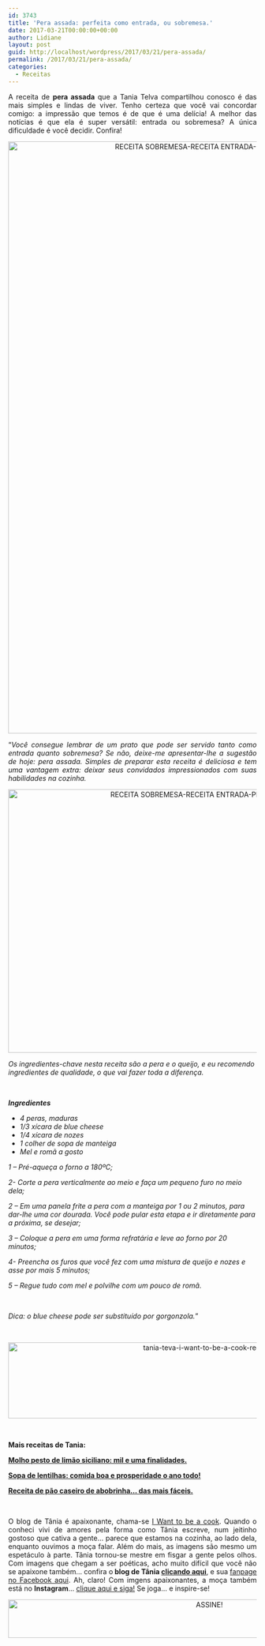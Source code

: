```yaml
---
id: 3743
title: 'Pera assada: perfeita como entrada, ou sobremesa.'
date: 2017-03-21T00:00:00+00:00
author: Lidiane
layout: post
guid: http://localhost/wordpress/2017/03/21/pera-assada/
permalink: /2017/03/21/pera-assada/
categories:
  - Receitas
---
```

<p align="justify">
  A receita de <strong>pera assada</strong> que a Tania Telva compartilhou conosco é das mais simples e lindas de viver. Tenho certeza que você vai concordar comigo: a impressão que temos é de que é uma delícia! A melhor das notícias é que ela é super versátil: entrada ou sobremesa? A única dificuldade é você decidir. Confira!
</p>

<p align="center">
  <img class="alignnone size-full wp-image-13638" src="http://www.trololodemulher.com.br/blog/wp-content/uploads/2017/03/RECEITA-SOBREMESA-RECEITA-ENTRADA-PERA-ASSADA.jpg" alt="RECEITA SOBREMESA-RECEITA ENTRADA-PERA ASSADA" width="800" height="1200" />
</p>

<p align="justify">
  “<em>Você consegue lembrar de um prato que pode ser servido tanto como entrada quanto sobremesa? Se não, deixe-me apresentar-lhe a sugestão de hoje: pera assada. Simples de preparar esta receita é deliciosa e tem uma vantagem extra: deixar seus convidados impressionados com suas habilidades na cozinha.</em>
</p>

<p align="center">
  <img class="alignnone size-full wp-image-13639" src="http://www.trololodemulher.com.br/blog/wp-content/uploads/2017/03/RECEITA-SOBREMESA-RECEITA-ENTRADA-PERA-ASSADA2.jpg" alt="RECEITA SOBREMESA-RECEITA ENTRADA-PERA ASSADA[2]" width="800" height="534" />
</p>

_Os ingredientes-chave nesta receita são a pera e o queijo, e eu recomendo ingredientes de qualidade, o que vai fazer toda a diferença._

&nbsp;

_**Ingredientes**_

  * _4 peras, maduras_ 
  * _1/3 xícara de blue cheese_ 
  * _1/4 xícara de nozes_ 
  * _1 colher de sopa de manteiga_ 
  * _Mel e romã a gosto_

_1 – Pré-aqueça o forno a 180ºC;_

_2- Corte a pera verticalmente ao meio e faça um pequeno furo no meio dela;_

_2 – Em uma panela frite a pera com a manteiga por 1 ou 2 minutos, para dar-lhe uma cor dourada. Você pode pular esta etapa e ir diretamente para a próxima, se desejar;_

_3 – Coloque a pera em uma forma refratária e leve ao forno por 20 minutos;_

_4- Preencha os furos que você fez com uma mistura de queijo e nozes e asse por mais 5 minutos;_

_5 – Regue tudo com mel e polvilhe com um pouco de romã._

&nbsp;

_Dica: o blue cheese pode ser substituído por gorgonzola._”

&nbsp;

<p align="center">
  <img class="alignnone size-full wp-image-13037" src="http://www.trololodemulher.com.br/blog/wp-content/uploads/2016/10/TANIA-TEVA-I-WANT-TO-BE-A-COOK-RECEITAS.jpg" alt="tania-teva-i-want-to-be-a-cook-receitas" width="800" height="154" />
</p>

&nbsp;

**Mais receitas de Tania:**

**<a href="http://www.trololodemulher.com.br/2017/03/16/molho-pesto/" target="_blank">Molho pesto de limão siciliano: mil e uma finalidades.</a>**

**<a href="http://www.trololodemulher.com.br/2017/02/21/sopa-de-lentilhas/" target="_blank">Sopa de lentilhas: comida boa e prosperidade o ano todo!</a>**

**<a href="http://www.trololodemulher.com.br/2017/02/14/pao-caseiro/" target="_blank">Receita de pão caseiro de abobrinha… das mais fáceis.</a>**

&nbsp;

<p align="justify">
  O blog de Tânia é apaixonante, chama-se <a href="https://iwanttobeacook.wordpress.com/" target="_blank">I Want to be a cook</a>. Quando o conheci vivi de amores pela forma como Tânia escreve, num jeitinho gostoso que cativa a gente… parece que estamos na cozinha, ao lado dela, enquanto ouvimos a moça falar. Além do mais, as imagens são mesmo um espetáculo à parte. Tânia tornou-se mestre em fisgar a gente pelos olhos. Com imagens que chegam a ser poéticas, acho muito difícil que você não se apaixone também… confira o<strong> blog de Tânia <a href="https://iwanttobeacook.wordpress.com/" target="_blank">clicando aqui</a></strong>, e sua <a href="https://www.facebook.com/Iwanttobeacook-818578268272846/" target="_blank">fanpage no Facebook aqui</a>. Ah, claro! Com imgens apaixonantes, a moça também está no <strong>Instagram</strong>… <a href="https://www.instagram.com/iwanttobeacook/" target="_blank">clique aqui e siga!</a> Se joga… e inspire-se!
</p>

<p align="center">
  <a href="http://feedburner.google.com/fb/a/mailverify?uri=blogbichafemea&loc=pt_BR" target="_blank"><img class="alignnone size-full wp-image-10439" src="http://www.trololodemulher.com.br/blog/wp-content/uploads/2014/09/ASSINE.png" alt="ASSINE!" width="800" height="78" /></a>
</p>

<p align="justify">